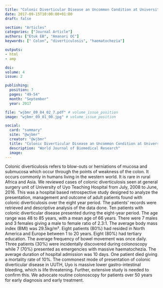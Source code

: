 ```yaml
---
title: "Colonic Diverticular Disease an Uncommon Condition at University of Uyo Teaching Hospital"
date: 2017-09-15T10:00:00+01:00
draft: false

section: "Articles"
categories: ["Journal Article"]
authors: ["Etuk EB", "Amanari OC"]
keywords: [" Colon", "diverticulosis", "haematochezia"]

outputs: 
- html
- amp

doi:
volume: 4
issue: 2

publishing:
  position: 7
  pages: "49-54"
  month: "September"
  year: 2017

file: "wjbmr_09_04_02_7.pdf" # volume_issue_position
image: "wjbmr_09_01_00.jpg" # volume_issue_position

social:
  card: "summary"
  site: "@wjbmr"
  creator: "@wjbmr"
  title: "Colonic Diverticular Disease an Uncommon Condition at University of Uyo Teaching Hospital"
  description: "World Journal of Biomedical Research"
  image:
---
```

Colonic diverticulosis refers to blow-outs or herniations of mucosa and submucosa which occur through the
points of weakness of the colon. It occurs commonly in humans living in the western world. It is rare in rural
Africa and Asia. We reviewed cases of colonic diverticulosis seen at general surgery unit of University of Uyo
Teaching Hospital from July, 2008 to June, 2016. This was a hospital based retrospective study designed to
analyze the presentation, management and outcome of adult patients found with colonic diverticulosis over the
eight year period. The patients' records were retrieved and descriptive analysis of the data done. Ten patients
with colonic diverticular disease presented during the eight-year period. The age range was 48 to 85 years, with
a mean age of 66 years. There were 7 males and 3 females giving a male to female ratio of 2.3:1. The average
body mass index (BMI) was 29.5kg/m². Eight patients (80%) had resided in North America and Europe
between 1 to 20 years. Eight (80%) had tertiary education. The average frequency of bowel movement was once
daily. Three patients (30%) were incidentally discovered during colonoscopy while 7 (70%) presented as
emergencies with massive haematochezia. The average duration of hospital admission was 10 days. One
patient died giving a mortality rate of 10%. The commonest mode of presentation of colonic diverticular disease
in UUTH, Uyo is massive lower gastro-intestinal bleeding, which is life threatening. Further, extensive study is
needed to confirm this. We advocate routine colonoscopy for patients over 50 years for early diagnosis and early
treatment. 
